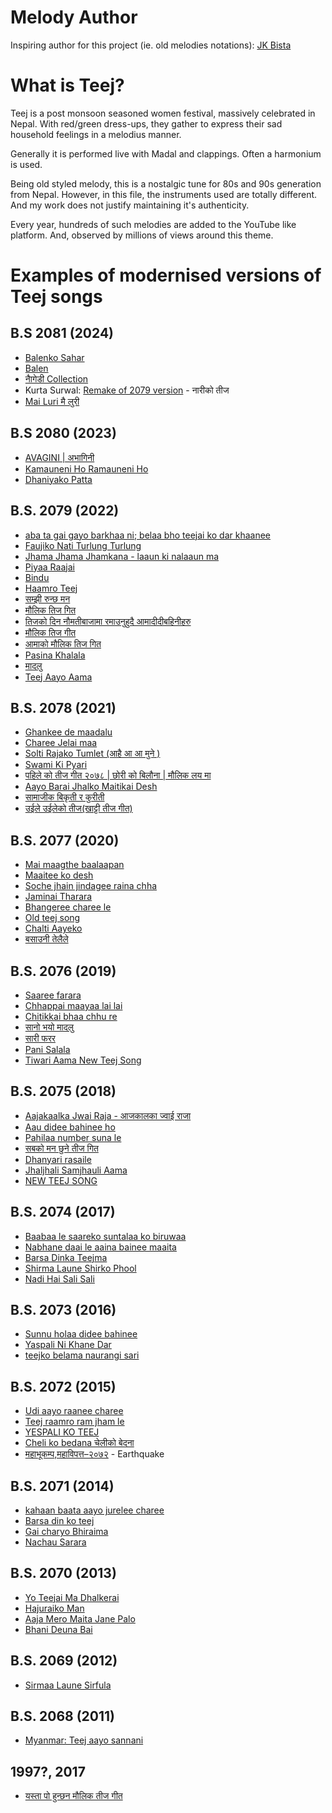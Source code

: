 # Melody Author
Inspiring author for this project (ie. old melodies notations): [JK Bista](https://www.youtube.com/c/JkBista/videos)

# What is Teej?
Teej is a post monsoon seasoned women festival, massively celebrated in Nepal.
With red/green dress-ups, they gather to express their sad household feelings in a melodius manner.

Generally it is performed live with Madal and clappings. Often a harmonium is used.

Being old styled melody, this is a nostalgic tune for 80s and 90s generation from Nepal.
However, in this file, the instruments used are totally different.
And my work does not justify maintaining it's authenticity.

Every year, hundreds of such melodies are added to the YouTube like platform.
And, observed by millions of views around this theme.

# Examples of modernised versions of Teej songs

## B.S 2081 (2024)
- [Balenko Sahar](https://youtu.be/llhFpzgu6CM)
- [Balen](https://youtu.be/XCf1dZ9-ocA)
- [नाैगेडी Collection](https://youtu.be/5cCmSMHoDVg)
- Kurta Surwal: [Remake of 2079 version](https://youtu.be/kql1B-8wnFY) - नारीको तीज
- [Mai Luri मै लुरी](https://youtu.be/hv3tBAAgLkk)

## B.S 2080 (2023)
- [AVAGINI | अभागिनी](https://www.youtube.com/watch?v=RLTCBARnIjA)
- [Kamauneni Ho Ramauneni Ho](https://www.youtube.com/watch?v=yFLnwz4iLvs)
- [Dhaniyako Patta](https://www.youtube.com/watch?v=m_Y4SwShSIo)

## B.S. 2079 (2022)
- [aba ta gai gayo barkhaa ni; belaa bho teejai ko dar khaanee](https://youtu.be/ILVMTKVqpkM)
- [Faujiko Nati Turlung Turlung](https://www.youtube.com/watch?v=H2g807DxsbA)
- [Jhama Jhama Jhamkana - laaun ki nalaaun ma](https://www.youtube.com/watch?v=PfWR-yLpu18)
- [Piyaa Raajai](https://www.youtube.com/watch?v=TEOznfwiFt0)
- [Bindu](https://www.youtube.com/watch?v=5vf7PylaXwQ)
- [Haamro Teej](https://www.youtube.com/watch?v=upb_Yex1o1I)
- [सम्झी रुन्छ मन](https://www.youtube.com/watch?v=v-TjJkjD9lI)
- [मौलिक तिज गित](https://www.youtube.com/watch?v=AA_jffu3OWE)
- [तिजको दिन नौमतीबाजामा रमाउनुहुदै आमादीदीबहिनीहरु](https://www.youtube.com/watch?v=N7Nhe4YLH08)
- [मौलिक तिज गीत](https://www.youtube.com/watch?v=AQ0pOwldUVM)
- [आमाको मौलिक तिज गित ](https://www.youtube.com/watch?v=9imka4GyvoI)
- [Pasina Khalala](https://www.youtube.com/watch?v=lX08dv_eFIc)
- [मादलु](https://www.youtube.com/watch?v=kaemgwMRIkc)
- [Teej Aayo Aama](https://www.youtube.com/watch?v=_UTweybCdwI)

## B.S. 2078 (2021)
- [Ghankee de maadalu](https://www.youtube.com/watch?v=zAScwHCwvMQ)
- [Charee Jelai maa](https://www.youtube.com/watch?v=lsKAqFo0Yck)
- [Solti Rajako Tumlet (आहै आ आ मुने )](https://www.youtube.com/watch?v=uifh2gzGRTs)
- [Swami Ki Pyari](https://www.youtube.com/watch?v=hYSoqxvGGvc)
- [पहिले को तीज गीत २०७८ | छोरी को बिलौना | मौलिक लय मा](https://www.youtube.com/watch?v=1baJRLJ5puM)
- [Aayo Barai Jhalko Maitikai Desh](https://www.youtube.com/watch?v=Hef_9__wQTI)
- [सामाजीक बिकृती र कुरीती](https://www.youtube.com/watch?v=yVJHePh_TMQ)
- [उईले उईलेको तीज(खाट्टी तीज गीत)](https://www.youtube.com/watch?v=0jpnijFlU7c)

## B.S. 2077 (2020)
- [Mai maagthe baalaapan](https://www.youtube.com/watch?v=2YczFJT3T84)
- [Maaitee ko desh](https://www.youtube.com/watch?v=EveF5XcnQJM)
- [Soche jhain jindagee raina chha](https://www.youtube.com/watch?v=PsXzEdhiTN0)
- [Jaminai Tharara](https://www.youtube.com/watch?v=ra2apOOPxQw)
- [Bhangeree charee le](https://www.youtube.com/watch?v=nT4jS3ruKE0)
- [Old teej song](https://www.youtube.com/watch?v=VtM1qI7DG-Q)
- [Chalti Aayeko](https://www.youtube.com/watch?v=Oap15rcMCM8)
- [बसाउनी तेलैले](https://www.youtube.com/watch?v=Vrbx1bVZUus)

## B.S. 2076 (2019)
- [Saaree farara](https://www.youtube.com/watch?v=dg-70wEC-7Y)
- [Chhappai maayaa lai lai](https://www.youtube.com/watch?v=36KuCvAn320)
- [Chitikkai bhaa chhu re](https://www.youtube.com/watch?v=16Qf5qMRtY4)
- [सानो भयो मादलु](https://www.youtube.com/watch?v=gGtKR2cBW7U)
- [सारी फरर](https://www.youtube.com/watch?v=dg-70wEC-7Y)
- [Pani Salala](https://www.youtube.com/watch?v=jAHBakDNA2M)
- [Tiwari Aama New Teej Song](https://www.youtube.com/watch?v=1aT_R7zbtEw)

## B.S. 2075 (2018)
- [Aajakaalka Jwai Raja - आजकालका ज्वाई राजा](https://www.youtube.com/watch?v=pM97VoySF5I)
- [Aau didee bahinee ho](https://www.youtube.com/watch?v=-7gpdAEsodk)
- [Pahilaa number suna le](https://www.youtube.com/watch?v=vXepeUrU5Wc)
- [सबको मन छुने तीज गित](https://www.youtube.com/watch?v=drQDi7wojGQ)
- [Dhanyari rasaile](https://www.youtube.com/watch?v=hVlSVNUrApU)
- [Jhaljhali Samjhauli Aama](https://www.youtube.com/watch?v=V56JUgYx0Ew)
- [NEW TEEJ SONG](https://www.youtube.com/watch?v=QS9Cd0Pmy-M)

## B.S. 2074 (2017)
- [Baabaa le saareko suntalaa ko biruwaa](https://www.youtube.com/watch?v=EEYJkfp6VBE)
- [Nabhane daai le aaina bainee maaita](https://www.youtube.com/watch?v=KGO_b33_DeA)
- [Barsa Dinka Teejma](https://www.youtube.com/watch?v=DoXIf6cdZrI)
- [Shirma Laune Shirko Phool](https://www.youtube.com/watch?v=0aIrzK-GRp0)
- [Nadi Hai Sali Sali](https://www.youtube.com/watch?v=JA0p2ECvHf8)

## B.S. 2073 (2016)
- [Sunnu holaa didee bahinee](https://www.youtube.com/watch?v=LVqaOkhx_R0)
- [Yaspali Ni Khane Dar](https://www.youtube.com/watch?v=lFYurx63c9c)
- [teejko belama naurangi sari](https://www.youtube.com/watch?v=upewHkU-hAM)

## B.S. 2072 (2015)
- [Udi aayo raanee charee](https://www.youtube.com/watch?v=5IOfSbrxaSc)
- [Teej raamro ram jham le](https://www.youtube.com/watch?v=hyi7PURLZyc)
- [YESPALI KO TEEJ](https://www.youtube.com/watch?v=ekC8gdFLHL4)
- [Cheli ko bedana चेलीको बेदना](https://www.youtube.com/watch?v=Cftqxr4XZaU)
- [महाभूकम्प,महाविपत्त–२०७२](https://www.youtube.com/watch?v=bnOzG9E9eIs) - Earthquake

## B.S. 2071 (2014)
- [kahaan baata aayo jurelee charee](https://www.youtube.com/watch?v=kq04r-2aClo)
- [Barsa din ko teej](https://www.youtube.com/watch?v=wT5ldULD6vg)
- [Gai charyo Bhiraima](https://www.youtube.com/watch?v=iIs07Dytcrw)
- [Nachau Sarara](https://www.youtube.com/watch?v=lAeBifk8nI4)

## B.S. 2070 (2013)
- [Yo Teejai Ma Dhalkerai](https://www.youtube.com/watch?v=Kk1bfSdB2mY)
- [Hajuraiko Man](https://www.youtube.com/watch?v=ZoLqFZgT84A)
- [Aaja Mero Maita Jane Palo](https://www.youtube.com/watch?v=ox0zbvA6ei0)
- [Bhani Deuna Bai](https://www.youtube.com/watch?v=iypSSzeUaZA)

## B.S. 2069 (2012)
- [Sirmaa Laune Sirfula](https://www.youtube.com/watch?v=gXdKM8YeRbM)

## B.S. 2068 (2011)
- [Myanmar: Teej aayo sannani](https://www.youtube.com/watch?v=yn5rZVtenn0)

## 1997?, 2017
- [यस्ता पो हुन्छन मौलिक तीज गीत](https://www.youtube.com/watch?v=FR17DPsjXiE)
